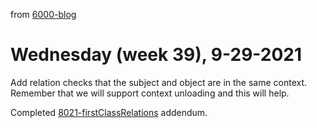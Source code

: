 from [6000-blog](../../../6000-blog.md)
# Wednesday (week 39), 9-29-2021
Add relation checks that the subject and object are in the same context. Remember that we will support context unloading and this will help.

Completed [8021-firstClassRelations](../2138/8021-firstClassRelations.md) addendum.